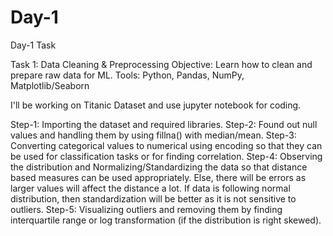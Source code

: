 # Day-1
Day-1 Task

Task 1: Data Cleaning & Preprocessing
Objective: Learn how to clean and prepare raw data for ML.
Tools: Python, Pandas, NumPy, Matplotlib/Seaborn

I'll be working on Titanic Dataset and use jupyter notebook for coding.

Step-1: Importing the dataset and required libraries.
Step-2: Found out null values and handling them by using fillna() with median/mean.
Step-3: Converting categorical values to numerical using encoding so that they can be used for classification tasks or for finding correlation.
Step-4: Observing the distribution and Normalizing/Standardizing the data so that distance based measures can be used appropriately. Else, there will be errors as larger values will affect the distance a lot. If data is following normal distribution, then standardization will be better as it is not sensitive to outliers.
Step-5: Visualizing outliers and removing them by finding interquartile range or log transformation (if the distribution is right skewed).
